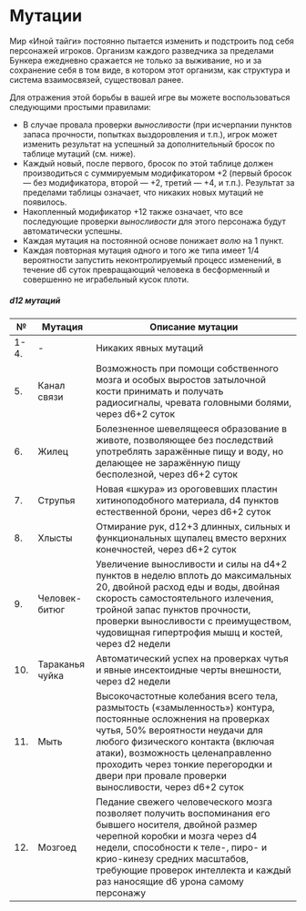 # Мутации
Мир «Иной тайги» постоянно пытается изменить и подстроить под себя персонажей игроков. Организм каждого разведчика за пределами Бункера ежедневно сражается не только за выживание, но и за сохранение себя в том виде, в котором этот организм, как структура и система взаимосвязей, существовал ранее.

Для отражения этой борьбы в вашей игре вы можете воспользоваться следующими простыми правилами:

- В случае провала проверки *выносливости* (при исчерпании пунктов запаса прочности, попытках выздоровления и т.п.), игрок может изменить результат на успешный за дополнительный бросок по таблице мутаций (см. ниже).
- Каждый новый, после первого, бросок по этой таблице должен производиться с суммируемым модификатором +2 (первый бросок — без модификатора, второй — +2, третий — +4, и т.п.). Результат за пределами таблицы означает, что никаких новых мутаций не появилось.
- Накопленный модификатор +12 также означает, что все последующие проверки *выносливости* для этого персонажа будут автоматически успешны.
- Каждая мутация на постоянной основе понижает *волю* на 1 пункт.
- Каждая повторная мутация одного и того же типа имеет 1/4 вероятности запустить неконтролируемый процесс изменений, в течение d6 суток превращающий человека в бесформенный и совершенно не играбельный кусок плоти.

##### d12 мутаций
|№|Мутация|Описание мутации|
| ------------ | ------------ | ------------ | 
|1-4.|-|Никаких явных мутаций|
|5.|Канал связи|Возможность при помощи собственного мозга и особых выростов затылочной кости принимать и получать радиосигналы, чревата головными болями, через d6+2 суток|
|6.|Жилец|Болезненное шевелящееся образование в животе, позволяющее без последствий употреблять заражённые пищу и воду, но делающее не заражённую пищу бесполезной, через d6+2 суток|
|7.|Струпья|Новая «шкура» из ороговевших пластин хитиноподобного материала, d4 пунктов естественной брони, через d6+2 суток|
|8.|Хлысты|Отмирание рук, d12+3 длинных, сильных и функциональных щупалец вместо верхних конечностей, через d6+2 суток|
|9.|Человек-битюг|Увеличение выносливости и силы на d4+2 пунктов в неделю вплоть до максимальных 20, двойной расход еды и воды, двойная скорость самостоятельного излечения, тройной запас пунктов прочности, проверки выносливости с преимуществом, чудовищная гипертрофия мышц и костей, через d2 недели|
|10.|Тараканья чуйка|Автоматический успех на проверках чутья и явные инсектоидные черты внешности, через d2 недели|
|11.|Мыть|Высокочастотные колебания всего тела, размытость («замыленность») контура, постоянные осложнения на проверках чутья, 50% вероятности неудачи для любого физического контакта (включая атаки), возможность целенаправленно проходить через тонкие перегородки и двери при провале проверки выносливости, через d6+2 суток|
|12.|Мозгоед|Педание свежего человеческого мозга позволяет получить воспоминания его бывшего носителя, двойной размер черепной коробки и мозга через d4 недели, способности к теле-, пиро- и крио-кинезу средних масштабов, требующие проверок интеллекта и каждый раз наносящие d6 урона самому персонажу|
